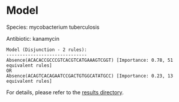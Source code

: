 
# Model

Species: mycobacterium tuberculosis

Antibiotic: kanamycin

```
Model (Disjunction - 2 rules):
------------------------------
Absence(ACACACCGCCCGTCACGTCATGAAAGTCGGT) [Importance: 0.78, 51 equivalent rules]
OR
Absence(ACAGTCACAGAATCCGACTGTGGCATATGCC) [Importance: 0.23, 13 equivalent rules]

```

For details, please refer to the [results directory](../../../../../results/scm_b/mycobacterium+tuberculosis/kanamycin/repeat_1/).

